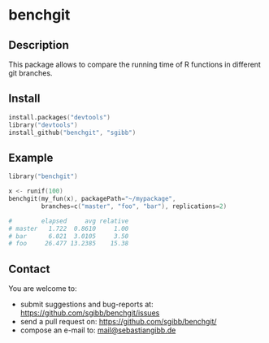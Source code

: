 # benchgit

## Description

This package allows to compare the running time of R functions in different git branches.

## Install 

```s
install.packages("devtools")
library("devtools")
install_github("benchgit", "sgibb")
```

## Example

```s
library("benchgit")

x <- runif(100)
benchgit(my_fun(x), packagePath="~/mypackage", 
         branches=c("master", "foo", "bar"), replications=2)

#        elapsed     avg relative
# master   1.722  0.8610     1.00
# bar      6.021  3.0105     3.50
# foo     26.477 13.2385    15.38
```

## Contact

You are welcome to:

* submit suggestions and bug-reports at: <https://github.com/sgibb/benchgit/issues>
* send a pull request on: <https://github.com/sgibb/benchgit/>
* compose an e-mail to: <mail@sebastiangibb.de>
